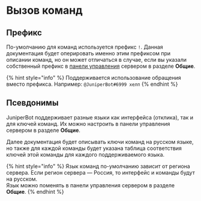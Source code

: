 # Вызов команд

## Префикс

По-умолчанию для команд используется префикс `!`. Данная документация будет оперировать именно этим префиксом при описании команд, но он может отличаться в случае, если вы указали собственный префикс в [панели управления](../#nastroika-bota) сервером в разделе **Общие**.

{% hint style="info" %}
 Поддерживается использование обращения вместо префикса. Например: `@JuniperBot#6999 хелп`
{% endhint %}

## Псевдонимы

JuniperBot поддерживает разные языки как интерфейса \(отклика\), так и для ключей команд. Их можно настроить в панели управления сервером в разделе **Общие**.

Далее документация будет описывать ключи команд на русском языке, но также для каждой команды будет указана таблица соответствия ключей этой команды для каждого поддерживаемого языка.

{% hint style="info" %}
Язык команд по-умолчанию зависит от региона сервера. Если регион сервера — Россия, то интерфейс и команды будут на русском.  
Язык можно поменять в панели управления сервером в разделе **Общие**.
{% endhint %}

